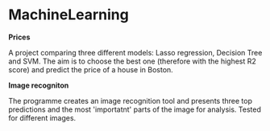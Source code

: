 # MachineLearning

**Prices**

A project comparing three different models: Lasso regression, Decision Tree and SVM. The aim is to choose the best one (therefore with the highest R2 score) and predict the price of a house in Boston.


**Image recogniton**

The programme creates an image recognition tool and presents three top predictions and the most 'importatnt' parts of the image for analysis. Tested for different images.
